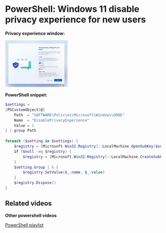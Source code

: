 # PowerShell: Windows 11 disable privacy experience for new users

<b>Privacy experience window:</b>

<img src="img/privacySettings.png" width=40% height=40%>

<b>PowerShell snippet:</b>

```powershell
$settings =
[PSCustomObject]@{
    Path  = "SOFTWARE\Policies\Microsoft\Windows\OOBE"
    Name  = "DisablePrivacyExperience"
    Value = 1
} | group Path

foreach ($setting in $settings) {
    $registry = [Microsoft.Win32.Registry]::LocalMachine.OpenSubKey($setting.Name, $true)
    if ($null -eq $registry) {
        $registry = [Microsoft.Win32.Registry]::LocalMachine.CreateSubKey($setting.Name, $true)
    }
    $setting.Group | % {
        $registry.SetValue($_.name, $_.value)
    }
    $registry.Dispose()
}
```

## Related videos

<b>Other powershell videos</b>

[PowerShell playlist](https://www.youtube.com/playlist?list=PLVncjTDMNQ4RDyVzbV0_kpXCScTMgUw_A)